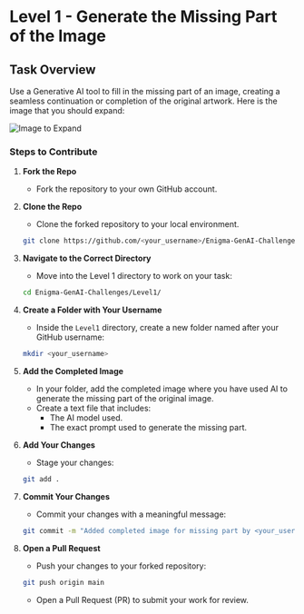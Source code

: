
# **Level 1 - Generate the Missing Part of the Image**

## Task Overview

Use a Generative AI tool to fill in the missing part of an image, creating a seamless continuation or completion of the original artwork. Here is the image that you should expand:

![Image to Expand](https://github.com/user-attachments/assets/269fc3af-b36f-46ae-a85a-fc56d8e42183)

### Steps to Contribute

1. **Fork the Repo**
   - Fork the repository to your own GitHub account.

2. **Clone the Repo**
   - Clone the forked repository to your local environment.
   ```bash
   git clone https://github.com/<your_username>/Enigma-GenAI-Challenges
   ```

3. **Navigate to the Correct Directory**
   - Move into the Level 1 directory to work on your task:
   ```bash
   cd Enigma-GenAI-Challenges/Level1/
   ```

4. **Create a Folder with Your Username**
   - Inside the `Level1` directory, create a new folder named after your GitHub username:
   ```bash
   mkdir <your_username>
   ```

5. **Add the Completed Image**
   - In your folder, add the completed image where you have used AI to generate the missing part of the original image.
   - Create a text file that includes:
     - The AI model used.
     - The exact prompt used to generate the missing part.

6. **Add Your Changes**
   - Stage your changes:
   ```bash
   git add .
   ```

7. **Commit Your Changes**
   - Commit your changes with a meaningful message:
   ```bash
   git commit -m "Added completed image for missing part by <your_username>"
   ```

8. **Open a Pull Request**
   - Push your changes to your forked repository:
   ```bash
   git push origin main
   ```
   - Open a Pull Request (PR) to submit your work for review.

